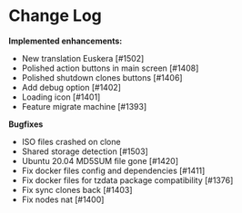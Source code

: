 # Change Log

**Implemented enhancements:**

- New translation Euskera [\#1502]
- Polished action buttons in main screen [\#1408]
- Polished shutdown clones buttons [\#1406]
- Add debug option [\#1402]
- Loading icon [\#1401]
- Feature migrate machine [\#1393]

**Bugfixes**

- ISO files crashed on clone
- Shared storage detection \[#1503]
- Ubuntu 20.04 MD5SUM file gone [\#1420]
- Fix docker files config and dependencies [\#1411]
- Fix docker files for tzdata package compatibility [\#1376]
- Fix sync clones back [\#1403]
- Fix nodes nat [\#1400]
